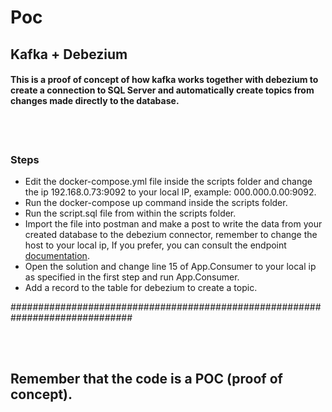  # Poc

 ## Kafka + Debezium 

 #### This is a proof of concept of how kafka works together with debezium to create a connection to SQL Server and automatically create topics from changes made directly to the database. 

\
&nbsp;



 ### Steps
- Edit the docker-compose.yml file inside the scripts folder and change the ip 192.168.0.73:9092 to your local IP, example: 000.000.0.00:9092.
- Run the docker-compose up command inside the scripts folder.
- Run the script.sql file from within the scripts folder.
- Import the file into postman and make a post to write the data from your created database to the debezium connector, remember to change the host to your local ip, If you prefer, you can consult the endpoint [documentation](https://docs.confluent.io/debezium-connect-sqlserver-source/current/index.html).
- Open the solution and change line 15 of App.Consumer to your local ip as specified in the first step and run App.Consumer.
 - Add a record to the table for debezium to create a topic.


############################################################################## 

\
&nbsp;
## Remember that the code is a POC (proof of concept).